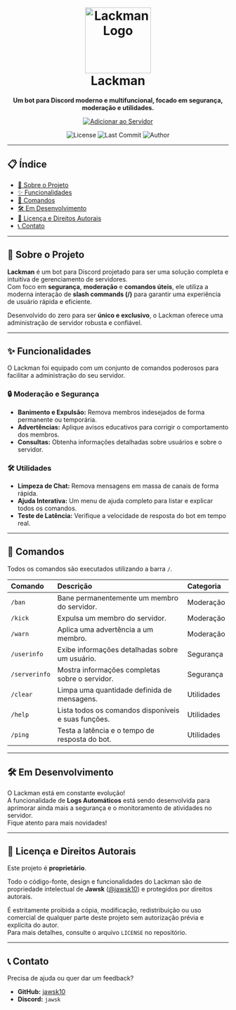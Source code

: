 <h1 align="center">
  <img src="https://raw.githubusercontent.com/jawsk10/nome-do-repositorio/main/assets/logo.png" alt="Lackman Logo" width="150"/>
  <br>
  Lackman
</h1>

<p align="center">
  <strong>Um bot para Discord moderno e multifuncional, focado em segurança, moderação e utilidades.</strong>
</p>

<p align="center">
  <a href="https://discord.com/oauth2/authorize?client_id=SEU_CLIENT_ID&scope=bot&permissions=8">
    <img src="https://img.shields.io/badge/Adicione_ao_seu_Servidor-5865F2?style=for-the-badge&logo=discord&logoColor=white" alt="Adicionar ao Servidor">
  </a>
</p>

<p align="center">
  <img src="https://img.shields.io/github/license/jawsk10/lackman-discord-bot/LICENSE" alt="License">
  <img src="https://img.shields.io/github/last-commit/jawsk10/lackman-discord-bot" alt="Last Commit">
  <img src="https://img.shields.io/badge/Autor-jawsk10-blue" alt="Author">
</p>

---

## 📋 Índice

- [📖 Sobre o Projeto](#-sobre-o-projeto)
- [✨ Funcionalidades](#-funcionalidades)
- [🤖 Comandos](#-comandos)
- [🛠️ Em Desenvolvimento](#-em-desenvolvimento)
- [📜 Licença e Direitos Autorais](#-licença-e-direitos-autorais)
- [📞 Contato](#-contato)

---

## 📖 Sobre o Projeto

**Lackman** é um bot para Discord projetado para ser uma solução completa e intuitiva de gerenciamento de servidores.  
Com foco em **segurança**, **moderação** e **comandos úteis**, ele utiliza a moderna interação de **slash commands (/)** para garantir uma experiência de usuário rápida e eficiente.

Desenvolvido do zero para ser **único e exclusivo**, o Lackman oferece uma administração de servidor robusta e confiável.

---

## ✨ Funcionalidades

O Lackman foi equipado com um conjunto de comandos poderosos para facilitar a administração do seu servidor.

### 🔒 Moderação e Segurança
- **Banimento e Expulsão:** Remova membros indesejados de forma permanente ou temporária.
- **Advertências:** Aplique avisos educativos para corrigir o comportamento dos membros.
- **Consultas:** Obtenha informações detalhadas sobre usuários e sobre o servidor.

### 🛠️ Utilidades
- **Limpeza de Chat:** Remova mensagens em massa de canais de forma rápida.
- **Ajuda Interativa:** Um menu de ajuda completo para listar e explicar todos os comandos.
- **Teste de Latência:** Verifique a velocidade de resposta do bot em tempo real.

---

## 🤖 Comandos

Todos os comandos são executados utilizando a barra `/`.

| Comando       | Descrição                                           | Categoria   |
| :------------ | :-------------------------------------------------- | :---------- |
| `/ban`        | Bane permanentemente um membro do servidor.         | Moderação   |
| `/kick`       | Expulsa um membro do servidor.                      | Moderação   |
| `/warn`       | Aplica uma advertência a um membro.                 | Moderação   |
| `/userinfo`   | Exibe informações detalhadas sobre um usuário.      | Segurança   |
| `/serverinfo` | Mostra informações completas sobre o servidor.      | Segurança   |
| `/clear`      | Limpa uma quantidade definida de mensagens.         | Utilidades  |
| `/help`       | Lista todos os comandos disponíveis e suas funções. | Utilidades  |
| `/ping`       | Testa a latência e o tempo de resposta do bot.      | Utilidades  |

---

## 🛠️ Em Desenvolvimento

O Lackman está em constante evolução!  
A funcionalidade de **Logs Automáticos** está sendo desenvolvida para aprimorar ainda mais a segurança e o monitoramento de atividades no servidor.  
Fique atento para mais novidades!

---

## 📜 Licença e Direitos Autorais

Este projeto é **proprietário**.

Todo o código-fonte, design e funcionalidades do Lackman são de propriedade intelectual de **Jawsk** ([@jawsk10](https://github.com/jawsk10)) e protegidos por direitos autorais.

É estritamente proibida a cópia, modificação, redistribuição ou uso comercial de qualquer parte deste projeto sem autorização prévia e explícita do autor.  
Para mais detalhes, consulte o arquivo `LICENSE` no repositório.

---

## 📞 Contato

Precisa de ajuda ou quer dar um feedback?

- **GitHub:** [jawsk10](https://github.com/jawsk10)  
- **Discord:** `jawsk`